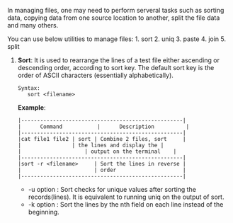 In managing files, one may need to perform serveral tasks such as sorting data, copying data from one source location to another, split the file data and many others.

You can use below utilities to manage files:
	1. sort
	2. uniq
	3. paste
	4. join
	5. split

1. **Sort**:
	It is used to rearrange the lines of a test file either ascending or descending order, according to sort key. The default sort key is the order of ASCII characters (essentially alphabetically).

       Syntax:
	      sort <filename>
	
	**Example**:
	
       |---------------------------------------------------|
	   |      Command	        |      Description          |
	   |---------------------------------------------------|
	   |cat file1 file2 | sort | Combine 2 files, sort     |
	   |		        | the lines and display the |
	   |	                | output on the terminal    |
       |---------------------------------------------------|
       |sort -r <filename>     | Sort the lines in reverse |
       |                       | order                     |
       |---------------------------------------------------|
       
	* -u option : Sort checks for unique values after sorting the records(lines). It is equivalent to running uniq on the output of sort.
     * -k option : Sort the lines by the nth field on each line instead of the beginning.


